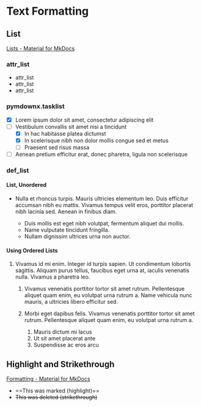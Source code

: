 # Text Formatting

## List

[Lists - Material for MkDocs](https://squidfunk.github.io/mkdocs-material/reference/lists/)

### attr_list

- attr_list
- attr_list
- attr_list

### pymdownx.tasklist

- [x] Lorem ipsum dolor sit amet, consectetur adipiscing elit
- [ ] Vestibulum convallis sit amet nisi a tincidunt
	- [x] In hac habitasse platea dictumst
	- [x] In scelerisque nibh non dolor mollis congue sed et metus
	- [ ] Praesent sed risus massa
- [ ] Aenean pretium efficitur erat, donec pharetra, ligula non scelerisque

### def_list

#### List, Unordered

- Nulla et rhoncus turpis. Mauris ultricies elementum leo. Duis efficitur
  accumsan nibh eu mattis. Vivamus tempus velit eros, porttitor placerat nibh
  lacinia sed. Aenean in finibus diam.

	- Duis mollis est eget nibh volutpat, fermentum aliquet dui mollis.
	- Name vulputate tincidunt fringilla.
	- Nullam dignissim ultrices urna non auctor.

#### Using Ordered Lists

1. Vivamus id mi enim. Integer id turpis sapien. Ut condimentum lobortis
	sagittis. Aliquam purus tellus, faucibus eget urna at, iaculis venenatis
	nulla. Vivamus a pharetra leo.

	1. Vivamus venenatis porttitor tortor sit amet rutrum. Pellentesque aliquet
		quam enim, eu volutpat urna rutrum a. Name vehicula nunc mauris, a
		ultricies libero efficitur sed.

	2. Morbi eget dapibus felis. Vivamus venenatis porttitor tortor sit amet
		rutrum. Pellentesque aliquet quam enim, eu volutpat urna rutrum a.

		1. Mauris dictum mi lacus
		2. Ut sit amet placerat ante
		3. Suspendisse ac eros arcu

## Highlight and Strikethrough

[Formatting - Material for MkDocs](https://squidfunk.github.io/mkdocs-material/reference/formatting/)

- ==This was marked (highlight)==
- ~~This was deleted (strikethrough)~~
